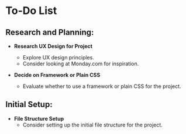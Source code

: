 # To-Do List

## Research and Planning:

- **Research UX Design for Project**

  - Explore UX design principles.
  - Consider looking at Monday.com for inspiration.

- **Decide on Framework or Plain CSS**
  - Evaluate whether to use a framework or plain CSS for the project.

## Initial Setup:

- **File Structure Setup**
  - Consider setting up the initial file structure for the project.
